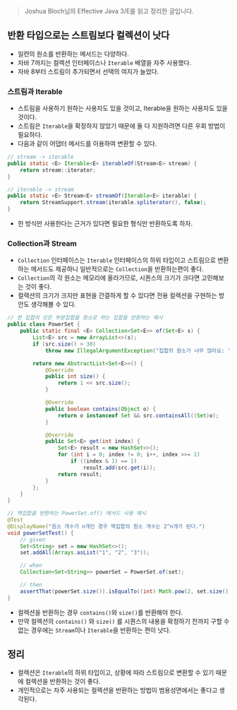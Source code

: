 > Joshua Bloch님의 Effective Java 3/E를 읽고 정리한 글입니다.
> 

## 반환 타입으로는 스트림보다 컬렉션이 낫다

- 일련의 원소를 반환하는 메서드는 다양하다.
- 자바 7까지는 컬렉션 인터페이스나 `Iterable` 배열을 자주 사용했다.
- 자바 8부터 스트림이 추가되면서 선택의 여지가 늘었다.

### 스트림과 Iterable

- 스트림을 사용하기 원하는 사용자도 있을 것이고, Iterable을 원하는 사용자도 있을 것이다.
- 스트림은 `Iterable`을 확장하지 않았기 때문에 둘 다 지원하려면 다른 우회 방법이 필요하다.
- 다음과 같이 어댑터 메서드를 이용하여 변환할 수 있다.

```java
// stream -> iterable
public static <E> Iterable<E> iterableOf(Stream<E> stream) {
    return stream::iterator;
}

// iterable -> stream
public static <E> Stream<E> streamOf(Iterable<E> iterable) {
    return StreamSupport.stream(iterable.spliterator(), false);
}
```

- 한 방식만 사용한다는 근거가 있다면 필요한 형식만 반환하도록 하자.

### **Collection과 Stream**

- `Collection` 인터페이스는 `Iterable` 인터페이스의 하위 타입이고 스트림으로 변환하는 메서드도 제공하니 일반적으로는 `Collection`을 반환하는편이 좋다.
- `Collection`의 각 원소는 메모리에 올라가므로, 시퀀스의 크기가 크다면 고민해보는 것이 좋다.
- 컬렉션의 크기가 크지만 표현을 간결하게 할 수 있다면 전용 컬렉션을 구현하는 방안도 생각해볼 수 있다.

```java
// 한 집합의 모든 부분집합을 원소로 하는 집합을 반환하는 예시
public class PowerSet {
    public static final <E> Collection<Set<E>> of(Set<E> s) {
        List<E> src = new ArrayList<>(s);
        if (src.size() > 30)
            throw new IllegalArgumentException("집합의 원소가 너무 많아요: " + s);

        return new AbstractList<Set<E>>() {
            @Override
            public int size() {
                return 1 << src.size();
            }

            @Override
            public boolean contains(Object o) {
                return o instanceof Set && src.containsAll((Set)o);
            }

            @Override
            public Set<E> get(int index) {
                Set<E> result = new HashSet<>();
                for (int i = 0; index != 0; i++, index >>= 1)
                    if ((index & 1) == 1)
                        result.add(src.get(i));
                return result;
            }
        };
    }
}

// 멱집합을 반환하는 PowerSet.of() 메서드 사용 예시
@Test
@DisplayName("원소 개수가 n개인 경우 멱집합의 원소 개수는 2^n개가 된다.")
void powerSetTest() {
    // given
    Set<String> set = new HashSet<>();
    set.addAll(Arrays.asList("1", "2", "3"));

    // when
    Collection<Set<String>> powerSet = PowerSet.of(set);

    // then
    assertThat(powerSet.size()).isEqualTo((int) Math.pow(2, set.size()));
}
```

- 컬렉션을 반환하는 경우 `contains()`와 `size()`를 반환해야 한다.
- 만약 컬렉션의 `contains()` 와 `size()` 를 시퀀스의 내용을 확정하기 전까지 구할 수 없는 경우에는 `Stream`이나 `Iterable`을 반환하는 편이 낫다.

## 정리

- 컬렉션은 `Iterable`의 하위 타입이고, 상황에 따라 스트림으로 변환할 수 있기 때문에 컬렉션을 반환하는 것이 좋다.
- 개인적으로는 자주 사용되는 컬렉션을 반환하는 방법이 범용성면에서는 좋다고 생각된다.